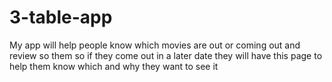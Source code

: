 # 3-table-app
My app will help people know which movies are out or coming out and review so them so if they come out in a later date they will have this page to help them know which and why they want to see it
